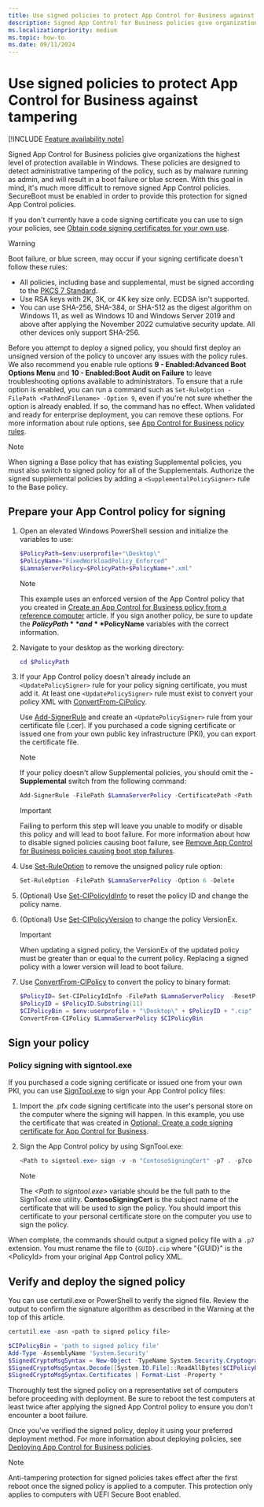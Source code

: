 ```yaml
---
title: Use signed policies to protect App Control for Business against tampering
description: Signed App Control for Business policies give organizations the highest level of malware protection available in Windows 10 and Windows 11.
ms.localizationpriority: medium
ms.topic: how-to
ms.date: 09/11/2024
---
```


# Use signed policies to protect App Control for Business against tampering

[!INCLUDE [Feature availability note](../includes/feature-availability-note.md)]

Signed App Control for Business policies give organizations the highest level of protection available in Windows. These policies are designed to detect administrative tampering of the policy, such as by malware running as admin, and will result in a boot failure or blue screen. With this goal in mind, it's much more difficult to remove signed App Control policies. SecureBoot must be enabled in order to provide this protection for signed App Control policies.

If you don't currently have a code signing certificate you can use to sign your policies, see [Obtain code signing certificates for your own use](use-code-signing-for-better-control-and-protection.md#obtain-code-signing-certificates-for-your-own-use).

> [!WARNING]
> Boot failure, or blue screen, may occur if your signing certificate doesn't follow these rules:
>
> - All policies, including base and supplemental, must be signed according to the [PKCS 7 Standard](https://datatracker.ietf.org/doc/html/rfc5652).
> - Use RSA keys with 2K, 3K, or 4K key size only. ECDSA isn't supported.
> - You can use SHA-256, SHA-384, or SHA-512 as the digest algorithm on Windows 11, as well as Windows 10 and Windows Server 2019 and above after applying the November 2022 cumulative security update. All other devices only support SHA-256.

Before you attempt to deploy a signed policy, you should first deploy an unsigned version of the policy to uncover any issues with the policy rules. We also recommend you enable rule options **9 - Enabled:Advanced Boot Options Menu** and **10 - Enabled:Boot Audit on Failure** to leave troubleshooting options available to administrators. To ensure that a rule option is enabled, you can run a command such as `Set-RuleOption -FilePath <PathAndFilename> -Option 9`, even if you're not sure whether the option is already enabled. If so, the command has no effect. When validated and ready for enterprise deployment, you can remove these options. For more information about rule options, see [App Control for Business policy rules](../design/select-types-of-rules-to-create.md).

> [!NOTE]
> When signing a Base policy that has existing Supplemental policies, you must also switch to signed policy for all of the Supplementals. Authorize the signed supplemental policies by adding a `<SupplementalPolicySigner>` rule to the Base policy.

## Prepare your App Control policy for signing

1. Open an elevated Windows PowerShell session and initialize the variables to use:

   ```powershell
   $PolicyPath=$env:userprofile+"\Desktop\"
   $PolicyName="FixedWorkloadPolicy_Enforced"
   $LamnaServerPolicy=$PolicyPath+$PolicyName+".xml"
   ```

   > [!NOTE]
   > This example uses an enforced version of the App Control policy that you created in [Create an App Control for Business policy from a reference computer](../design/create-appcontrol-policy-using-reference-computer.md) article. If you sign another policy, be sure to update the **$PolicyPath** and **$PolicyName** variables with the correct information.

2. Navigate to your desktop as the working directory:

    ```powershell
    cd $PolicyPath
    ```

3. If your App Control policy doesn't already include an `<UpdatePolicySigner>` rule for your policy signing certificate, you must add it. At least one `<UpdatePolicySigner>` rule must exist to convert your policy XML with [ConvertFrom-CiPolicy](/powershell/module/configci/convertfrom-cipolicy).

    Use [Add-SignerRule](/powershell/module/configci/add-signerrule) and create an `<UpdatePolicySigner>` rule from your certificate file (.cer). If you purchased a code signing certificate or issued one from your own public key infrastructure (PKI), you can export the certificate file.

    > [!NOTE]
    > If your policy doesn't allow Supplemental policies, you should omit the **-Supplemental** switch from the following command:

    ```powershell
    Add-SignerRule -FilePath $LamnaServerPolicy -CertificatePath <Path to exported .cer certificate> -Update -Supplemental
    ```

    > [!IMPORTANT]
    > Failing to perform this step will leave you unable to modify or disable this policy and will lead to boot failure. For more information about how to disable signed policies causing boot failure, see [Remove App Control for Business policies causing boot stop failures](disable-appcontrol-policies.md#remove-app-control-policies-causing-boot-stop-failures).

4. Use [Set-RuleOption](/powershell/module/configci/set-ruleoption) to remove the unsigned policy rule option:

    ```powershell
   Set-RuleOption -FilePath $LamnaServerPolicy -Option 6 -Delete
   ```

5. (Optional) Use [Set-CIPolicyIdInfo](/powershell/module/configci/set-cipolicyidinfo) to reset the policy ID and change the policy name.

6. (Optional) Use [Set-CIPolicyVersion](/powershell/module/configci/set-cipolicyversion) to change the policy VersionEx.

   > [!IMPORTANT]
   > When updating a signed policy, the VersionEx of the updated policy must be greater than or equal to the current policy. Replacing a signed policy with a lower version will lead to boot failure.

7. Use [ConvertFrom-CIPolicy](/powershell/module/configci/convertfrom-cipolicy) to convert the policy to binary format:

   ```powershell
   $PolicyID= Set-CIPolicyIdInfo -FilePath $LamnaServerPolicy  -ResetPolicyID
   $PolicyID = $PolicyID.Substring(11)
   $CIPolicyBin = $env:userprofile + "\Desktop\" + $PolicyID + ".cip"
   ConvertFrom-CIPolicy $LamnaServerPolicy $CIPolicyBin
   ```

## Sign your policy

### Policy signing with signtool.exe

If you purchased a code signing certificate or issued one from your own PKI, you can use [SignTool.exe](/windows/win32/seccrypto/signtool) to sign your App Control policy files:

1. Import the .pfx code signing certificate into the user's personal store on the computer where the signing will happen. In this example, you use the certificate that was created in [Optional: Create a code signing certificate for App Control for Business](create-code-signing-cert-for-appcontrol.md).

2. Sign the App Control policy by using SignTool.exe:

   ```powershell
   <Path to signtool.exe> sign -v -n "ContosoSigningCert" -p7 . -p7co 1.3.6.1.4.1.311.79.1 -fd sha256 $CIPolicyBin
   ```

   > [!NOTE]
   > The *&lt;Path to signtool.exe&gt;* variable should be the full path to the SignTool.exe utility. **ContosoSigningCert** is the subject name of the certificate that will be used to sign the policy. You should import this certificate to your personal certificate store on the computer you use to sign the policy.

When complete, the commands should output a signed policy file with a `.p7` extension. You must rename the file to `{GUID}.cip` where "{GUID}" is the &lt;PolicyId&gt; from your original App Control policy XML.

## Verify and deploy the signed policy

You can use certutil.exe or PowerShell to verify the signed file. Review the output to confirm the signature algorithm as described in the Warning at the top of this article.

```powershell
certutil.exe -asn <path to signed policy file>
```

```powershell
$CIPolicyBin = 'path to signed policy file'
Add-Type -AssemblyName 'System.Security'
$SignedCryptoMsgSyntax = New-Object -TypeName System.Security.Cryptography.Pkcs.SignedCms
$SignedCryptoMsgSyntax.Decode([System.IO.File]::ReadAllBytes($CIPolicyBin))
$SignedCryptoMsgSyntax.Certificates | Format-List -Property *
```

Thoroughly test the signed policy on a representative set of computers before proceeding with deployment. Be sure to reboot the test computers at least twice after applying the signed App Control policy to ensure you don't encounter a boot failure.

Once you've verified the signed policy, deploy it using your preferred deployment method. For more information about deploying policies, see [Deploying App Control for Business policies](appcontrol-deployment-guide.md).

> [!NOTE]
> Anti-tampering protection for signed policies takes effect after the first reboot once the signed policy is applied to a computer. This protection only applies to computers with UEFI Secure Boot enabled.
